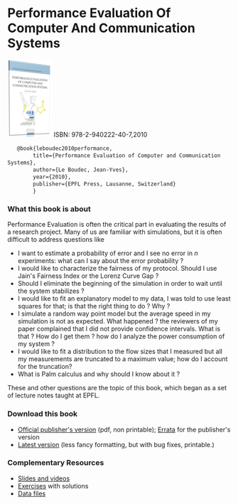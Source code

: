 # Performance Evaluation Of Computer And Communication Systems

![Cover of Book](./perfevalCover2.jpg "Performance Evaluation")
ISBN: 978-2-940222-40-7,2010



```
   @book{leboudec2010performance,
        title={Performance Evaluation of Computer and Communication Systems},
        author={Le Boudec, Jean-Yves},
        year={2010},
        publisher={EPFL Press, Lausanne, Switzerland}
        }
```

### What this book is about

Performance Evaluation is often the critical part in evaluating the results of a research project. Many of us are familiar with simulations, but it is often difficult to address questions like

* I want to estimate a probability of error and I see no error in *n* experiments: what can I say about the error probability ?
* I would like to characterize the fairness of my protocol. Should I use Jain's Fairness Index or the Lorenz Curve Gap ?
* Should I eliminate the beginning of the simulation in order to wait until the system stabilizes ?
* I would like to fit an explanatory model to my data, I was told to use least squares for that; is that the right thing to do ? Why ?
* I simulate a random way point model but the average speed in my simulation is not as expected. What happened ?
the reviewers of my paper complained that I did not provide confidence intervals. What is that ? How do I get them ?
how do I analyze the power consumption of my system ?
* I would like to fit a distribution to the flow sizes that I measured but all my measurements are truncated to a maximum value; how do I account for the truncation?
* What is Palm calculus and why should I know about it ?

These and other questions are the topic of this book, which began as a set of lecture notes taught at EPFL.

### Download this book

* [Official publisher's version](https://infoscience.epfl.ch/record/146812/files/perfPublisherVersion_1.pdf?version=1) (pdf, non printable); [Errata](./errata/errata.pdf) for the publisher's version
* [Latest version](./book/perf.pdf) (less fancy formatting, but with bug fixes, printable.)

### Complementary Resources
* [Slides and videos](./slides/slides.html)
* [Exercises](./exos/exos.html) with solutions
* [Data files](./data/data.html)


